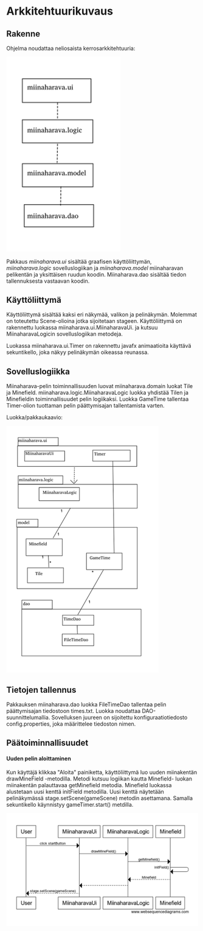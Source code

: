 # Arkkitehtuurikuvaus

## Rakenne
Ohjelma noudattaa neliosaista kerrosarkkitehtuuria:

<img src="https://github.com/IidaHamalainen/ot-harjoitustyo/blob/master/Miinaharava/dokumentaatio/kuvat/kerrosarkkitehtuuri.png" width="300">

Pakkaus _miinaharava.ui_ sisältää graafisen käyttöliittymän, _miinaharava.logic_ sovelluslogiikan ja _miinaharava.model_ miinaharavan pelikentän ja yksittäisen ruudun koodin. Miinaharava.dao sisältää tiedon tallennuksesta vastaavan koodin.


## Käyttöliittymä
Käyttöliittymä sisältää kaksi eri näkymää, valikon ja pelinäkymän. Molemmat on toteutettu Scene-olioina jotka sijoitetaan stageen. Käyttöliittymä on rakennettu luokassa miinaharava.ui.MiinaharavaUi. ja kutsuu MiinaharavaLogicin sovelluslogiikan metodeja.

Luokassa miinaharava.ui.Timer on rakennettu javafx animaatioita käyttävä sekuntikello, joka näkyy pelinäkymän oikeassa reunassa.

## Sovelluslogiikka
Miinaharava-pelin toiminnallisuuden luovat miinaharava.domain luokat Tile ja Minefield. miinaharava.logic.MiinaharavaLogic luokka yhdistää Tilen ja Minefieldin toiminnallisuudet pelin logiikaksi. Luokka GameTime tallentaa Timer-olion tuottaman pelin päättymisajan tallentamista varten.

Luokka/pakkaukaavio:

<img src="https://github.com/IidaHamalainen/ot-harjoitustyo/blob/master/Miinaharava/dokumentaatio/kuvat/luokkapakkauskaavio.png" width="400">

## Tietojen tallennus
Pakkauksen miinaharava.dao luokka FileTimeDao tallentaa pelin päättymisajan tiedostoon times.txt. Luokka noudattaa DAO-suunnittelumallia. Sovelluksen juureen on sijoitettu konfiguraatiotiedosto config.properties, joka määrittelee tiedoston nimen.

## Päätoiminnallisuudet
#### Uuden pelin aloittaminen

Kun käyttäjä klikkaa "Aloita" painiketta, käyttöliittymä luo uuden miinakentän drawMineField -metodilla. Metodi kutsuu logiikan kautta Minefield- luokan miinakentän palauttavaa getMinefield metodia. Minefield luokassa alustetaan uusi kenttä initField metodilla. Uusi kenttä näytetään pelinäkymässä stage.setScene(gameScene) metodin asettamana. Samalla sekuntikello käynnistyy gameTimer.start() metdilla.

<img src="https://github.com/IidaHamalainen/ot-harjoitustyo/blob/master/Miinaharava/dokumentaatio/kuvat/sekvenssikaavio.png" width="600">
